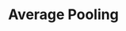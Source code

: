 ---
title: "Average Pooling"

categories: ['']

tags: ['Average', 'Pooling']

arabic: ['التجميع المتوسط']

publishers: ['معجم مصطلحات التعلم الآلي والتعلم العميق وعلم البيانات']

types: "word"

slug: ""
---